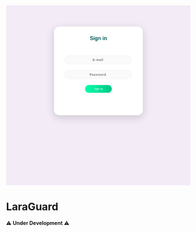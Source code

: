 <p align="center"><img src="https://github.com/albuquerque53/laraguard/blob/main/.github/login-screenshot.png" width="700"></a></p>

# LaraGuard

 :warning: **Under Development** :warning:
